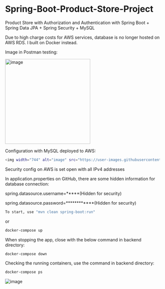# Spring-Boot-Product-Store-Project
Product Store with Authorization and Authentication with Spring Boot + Spring Data JPA + Spring Security + MySQL

Due to high charge costs for AWS services, database is no longer hosted on AWS RDS. I built on Docker instead.

Image in Postman testing:

<img width="277" alt="image" src="https://user-images.githubusercontent.com/89829761/211303549-7c572d68-1654-423d-953f-3f5e32c07570.png">

Configuration with MySQL deployed to AWS:

```bash
<img width="744" alt="image" src="https://user-images.githubusercontent.com/89829761/212752963-a292de7f-d7b8-481f-92f1-049a4e44510c.png">
```

Security config on AWS is set open with all IPv4 addresses

In application.properties on GitHub, there are some hidden information for database connection:

spring.datasource.username=*****(Hidden for security)

spring.datasource.password=************(Hidden for security)

```bash
To start, use "mvn clean spring-boot:run"
```

or

```bash
docker-compose up
```

When stopping the app, close with the below command in backend directory:

```bash
docker-compose down
```

Checking the running containers, use the command in backend directory:

```bash
docker-compose ps
```

![image](https://user-images.githubusercontent.com/89829761/219297420-06ea3052-2f05-4339-828a-fb8a6a472e0b.png)
